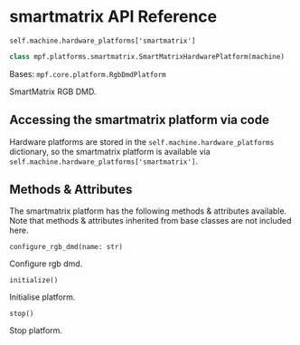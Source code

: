 # smartmatrix API Reference

`self.machine.hardware_platforms['smartmatrix']`

``` python
class mpf.platforms.smartmatrix.SmartMatrixHardwarePlatform(machine)
```

Bases: `mpf.core.platform.RgbDmdPlatform`

SmartMatrix RGB DMD.

## Accessing the smartmatrix platform via code

Hardware platforms are stored in the `self.machine.hardware_platforms` dictionary, so the smartmatrix platform is available via `self.machine.hardware_platforms['smartmatrix']`.

## Methods & Attributes

The smartmatrix platform has the following methods & attributes available. Note that methods & attributes inherited from base classes are not included here.

`configure_rgb_dmd(name: str)`

Configure rgb dmd.

`initialize()`

Initialise platform.

`stop()`

Stop platform.
